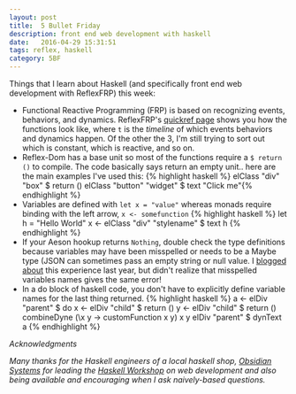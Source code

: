 ```yaml
---
layout: post
title:  5 Bullet Friday
description: front end web development with haskell
date:   2016-04-29 15:31:51
tags: reflex, haskell
category: 5BF
---
```


Things that I learn about Haskell (and specifically front end web development with ReflexFRP) this week:

* Functional Reactive Programming (FRP) is based on recognizing events, behaviors, and dynamics. ReflexFRP's [quickref page][1] shows you how the functions look like, where `t` is the *timeline* of which events behaviors and dynamics happen. Of the other the 3, I'm still trying to sort out which is constant, which is reactive, and so on. 
* Reflex-Dom has a base unit so most of the functions require a `$ return ()` to compile. The code basically says return an empty unit.. here are the main examples I've used this:
    {% highlight haskell %}
    elClass "div" "box" $ return ()
    elClass "button" "widget" $ text "Click me"{% endhighlight %}
* Variables are defined with `let x = "value"` whereas monads require binding with the left arrow, `x <- somefunction`
    {% highlight haskell %}
    let h = "Hello World"
    x <- elClass "div" "stylename" $ text h {% endhighlight %}
* If your Aeson hookup returns `Nothing`, double check the type definitions because variables may have been misspelled or needs to be a Maybe type (JSON can sometimes pass an empty string or null value. I [blogged about][2] this experience last year, but didn't realize that misspelled variables names gives the same error!
* In a do block of haskell code, you don't have to explicitly define variable names for the last thing returned.
    {% highlight haskell %}
    a <- elDiv "parent" $ do 
        x <- elDiv "child" $ return ()
        y <- elDiv "child" $ return ()
        combineDyne (\x y -> customFunction x y) x y
    elDiv "parent" $
        dynText a {% endhighlight %}

*Acknowledgments*

*Many thanks for the Haskell engineers of a local haskell shop, [Obsidian Systems][4] for leading the [Haskell Workshop][3] on web development and also being available and encouraging when I ask naively-based questions.*

[1]: https://github.com/reflex-frp/reflex/blob/develop/Quickref.md
[2]: http://katychuang.me/blog/2015-04-23-json-null-values.html
[3]: http://www.meetup.com/NY-Haskell/events/230101220/
[4]: http://obsidian.systems